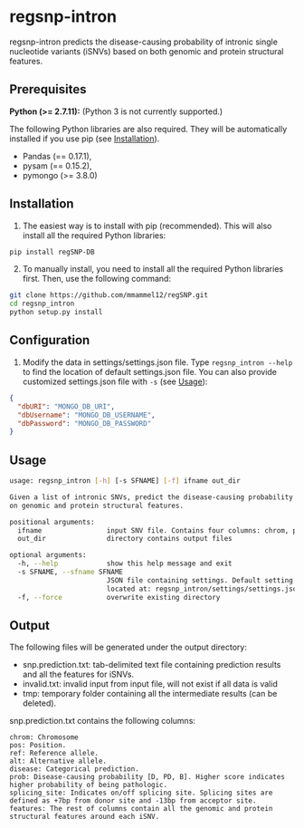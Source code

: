 # regsnp-intron

regsnp-intron predicts the disease-causing probability of intronic single nucleotide variants (iSNVs) based on both genomic and protein structural features.

## Prerequisites

**Python (>= 2.7.11):**
(Python 3 is not currently supported.)

The following Python libraries are also required. They will be automatically installed if you use pip (see [Installation](#Installation)).

- Pandas (== 0.17.1),
- pysam (== 0.15.2),
- pymongo (>= 3.8.0)

## Installation

1. The easiest way is to install with pip (recommended). This will also install all the required Python libraries:

```bash
pip install regSNP-DB
```

2. To manually install, you need to install all the required Python libraries first. Then, use the following command:

```bash
git clone https://github.com/mmammel12/regSNP.git
cd regsnp_intron
python setup.py install
```

## Configuration

1. Modify the data in settings/settings.json file. Type `regsnp_intron --help` to find the location of default settings.json file. You can also provide customized settings.json file with `-s` (see [Usage](#Usage)):

```json
{
  "dbURI": "MONGO_DB_URI",
  "dbUsername": "MONGO_DB_USERNAME",
  "dbPassword": "MONGO_DB_PASSWORD"
}
```

## Usage

```bash
usage: regsnp_intron [-h] [-s SFNAME] [-f] ifname out_dir

Given a list of intronic SNVs, predict the disease-causing probability based
on genomic and protein structural features.

positional arguments:
  ifname                input SNV file. Contains four columns: chrom, pos, ref, alt.
  out_dir               directory contains output files

optional arguments:
  -h, --help            show this help message and exit
  -s SFNAME, --sfname SFNAME
                        JSON file containing settings. Default setting file
                        located at: regsnp_intron/settings/settings.json
  -f, --force           overwrite existing directory

```

## Output

The following files will be generated under the output directory:

- snp.prediction.txt: tab-delimited text file containing prediction results and all the features for iSNVs.
- invalid.txt: invalid input from input file, will not exist if all data is valid
- tmp: temporary folder containing all the intermediate results (can be deleted).

snp.prediction.txt contains the following columns:

```
chrom: Chromosome
pos: Position.
ref: Reference allele.
alt: Alternative allele.
disease: Categorical prediction.
prob: Disease-causing probability [D, PD, B]. Higher score indicates higher probability of being pathologic.
splicing_site: Indicates on/off splicing site. Splicing sites are defined as +7bp from donor site and -13bp from acceptor site.
features: The rest of columns contain all the genomic and protein structural features around each iSNV.
```
